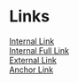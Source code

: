 # Links

[Internal Link](some-file.md)<br>
[Internal Full Link](https://github.com/SAP/luigi/blob/main/docs/application-setup.md)<br>
[External Link](https://luigi-project.io)<br>
[Anchor Link](#noframework) <br>

<a name="noframework"></a>